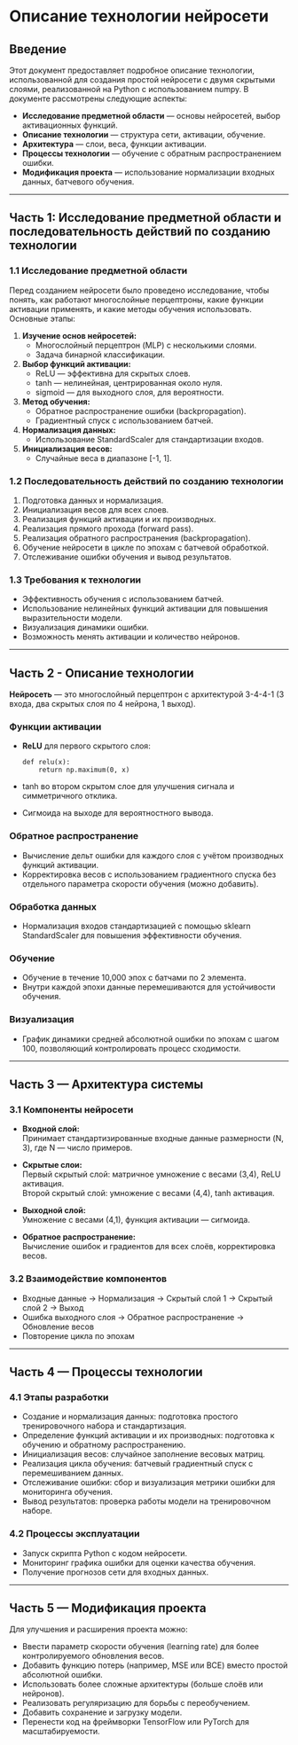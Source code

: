 # Описание технологии нейросети

## Введение
Этот документ предоставляет подробное описание технологии, использованной для создания простой нейросети с двумя скрытыми слоями, реализованной на Python с использованием numpy. В документе рассмотрены следующие аспекты:

* **Исследование предметной области** — основы нейросетей, выбор активационных функций.
* **Описание технологии** — структура сети, активации, обучение.
* **Архитектура** — слои, веса, функции активации.
* **Процессы технологии** — обучение с обратным распространением ошибки.
* **Модификация проекта** — использование нормализации входных данных, батчевого обучения.

---

## Часть 1: Исследование предметной области и последовательность действий по созданию технологии

### 1.1 Исследование предметной области
Перед созданием нейросети было проведено исследование, чтобы понять, как работают многослойные перцептроны, какие функции активации применять, и какие методы обучения использовать. Основные этапы:

1. **Изучение основ нейросетей:**
   * Многослойный перцептрон (MLP) с несколькими слоями.
   * Задача бинарной классификации.
2. **Выбор функций активации:**
   * ReLU — эффективна для скрытых слоев.
   * tanh — нелинейная, центрированная около нуля.
   * sigmoid — для выходного слоя, для вероятности.
3. **Метод обучения:**
   * Обратное распространение ошибки (backpropagation).
   * Градиентный спуск с использованием батчей.
4. **Нормализация данных:**
   * Использование StandardScaler для стандартизации входов.
5. **Инициализация весов:**
   * Случайные веса в диапазоне [-1, 1].

### 1.2 Последовательность действий по созданию технологии
1. Подготовка данных и нормализация.
2. Инициализация весов для всех слоев.
3. Реализация функций активации и их производных.
4. Реализация прямого прохода (forward pass).
5. Реализация обратного распространения (backpropagation).
6. Обучение нейросети в цикле по эпохам с батчевой обработкой.
7. Отслеживание ошибки обучения и вывод результатов.

### 1.3 Требования к технологии
* Эффективность обучения с использованием батчей.
* Использование нелинейных функций активации для повышения выразительности модели.
* Визуализация динамики ошибки.
* Возможность менять активации и количество нейронов.

---

## Часть 2 - Описание технологии

**Нейросеть** — это многослойный перцептрон с архитектурой 3-4-4-1 (3 входа, два скрытых слоя по 4 нейрона, 1 выход).

### Функции активации

- **ReLU** для первого скрытого слоя:
  ```
  def relu(x):
      return np.maximum(0, x)
  ```

- tanh во втором скрытом слое для улучшения сигнала и симметричного отклика.
- Сигмоида на выходе для вероятностного вывода.

### Обратное распространение

- Вычисление дельт ошибки для каждого слоя с учётом производных функций активации.
- Корректировка весов с использованием градиентного спуска без отдельного параметра скорости обучения (можно добавить).

### Обработка данных

- Нормализация входов стандартизацией с помощью sklearn StandardScaler для повышения эффективности обучения.

### Обучение

- Обучение в течение 10,000 эпох с батчами по 2 элемента.
- Внутри каждой эпохи данные перемешиваются для устойчивости обучения.

### Визуализация

- График динамики средней абсолютной ошибки по эпохам с шагом 100, позволяющий контролировать процесс сходимости.

---

## Часть 3 — Архитектура системы

### 3.1 Компоненты нейросети

- **Входной слой:**  
  Принимает стандартизированные входные данные размерности (N, 3), где N — число примеров.

- **Скрытые слои:**  
  Первый скрытый слой: матричное умножение с весами (3,4), ReLU активация.  
  Второй скрытый слой: умножение с весами (4,4), tanh активация.

- **Выходной слой:**  
  Умножение с весами (4,1), функция активации — сигмоида.

- **Обратное распространение:**  
  Вычисление ошибок и градиентов для всех слоёв, корректировка весов.

### 3.2 Взаимодействие компонентов

- Входные данные → Нормализация → Скрытый слой 1 → Скрытый слой 2 → Выход
- Ошибка выходного слоя → Обратное распространение → Обновление весов
- Повторение цикла по эпохам

---

## Часть 4 — Процессы технологии

### 4.1 Этапы разработки

- Создание и нормализация данных: подготовка простого тренировочного набора и стандартизация.
- Определение функций активации и их производных: подготовка к обучению и обратному распространению.
- Инициализация весов: случайное заполнение весовых матриц.
- Реализация цикла обучения: батчевый градиентный спуск с перемешиванием данных.
- Отслеживание ошибки: сбор и визуализация метрики ошибки для мониторинга обучения.
- Вывод результатов: проверка работы модели на тренировочном наборе.

### 4.2 Процессы эксплуатации

- Запуск скрипта Python с кодом нейросети.
- Мониторинг графика ошибки для оценки качества обучения.
- Получение прогнозов сети для входных данных.

---

## Часть 5 — Модификация проекта

Для улучшения и расширения проекта можно:

- Ввести параметр скорости обучения (learning rate) для более контролируемого обновления весов.
- Добавить функцию потерь (например, MSE или BCE) вместо простой абсолютной ошибки.
- Использовать более сложные архитектуры (больше слоёв или нейронов).
- Реализовать регуляризацию для борьбы с переобучением.
- Добавить сохранение и загрузку модели.
- Перенести код на фреймворки TensorFlow или PyTorch для масштабируемости.

